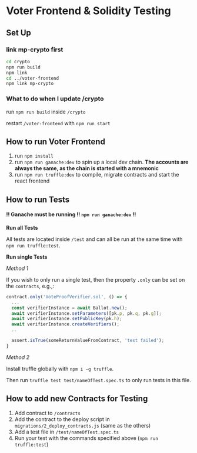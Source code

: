 # Voter Frontend & Solidity Testing

## Set Up

### link mp-crypto first

```bash
cd crypto
npm run build
npm link
cd ../voter-frontend
npm link mp-crypto
```

### What to do when I update /crypto

run `npm run build` inside `/crypto`

restart `/voter-frontend` with `npm run start`

## How to run Voter Frontend

1. run `npm install`
2. run `npm run ganache:dev` to spin up a local dev chain. **The accounts are always the same, as the chain is started with a mnemonic**
3. run `npm run truffle:dev` to compile, migrate contracts and start the react frontend

## How to run Tests

#### !! Ganache must be running !! `npm run ganache:dev` !!

**Run all Tests**

All tests are located inside `/test` and can all be run at the same time with `npm run truffle:test`.

**Run single Tests**

_Method 1_

If you wish to only run a single test, then the property `.only` can be set on the `contracts`, e.g.,:

```javascript
contract.only('VoteProofVerifier.sol', () => {
  ...
  const verifierInstance = await Ballot.new();
  await verifierInstance.setParameters([pk.p, pk.q, pk.g]);
  await verifierInstance.setPublicKey(pk.h);
  await verifierInstance.createVerifiers();
  ..

  assert.isTrue(someReturnValueFromContract, 'test failed');
}

```

_Method 2_

Install truffle globally with `npm i -g truffle`.

Then run `truffle test test/nameOfTest.spec.ts` to only run tests in this file.

## How to add new Contracts for Testing

1. Add contract to `/contracts`
2. Add the contract to the deploy script in `migrations/2_deploy_contracts.js` (same as the others)
3. Add a test file in `/test/nameOfTest.spec.ts`
4. Run your test with the commands specified above (`npm run truffle:test`)
